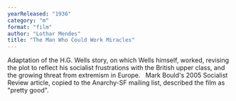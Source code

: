 ```yaml
---
yearReleased: "1936"
category: "m"
format: "film"
author: "Lothar Mendes"
title: "The Man Who Could Work Miracles"
---
```

Adaptation of the H.G. Wells story, on which Wells  himself, worked, revising the plot to reflect his socialist frustrations with  the British upper class, and the growing threat from extremism in Europe.
 
Mark Bould's 2005 Socialist Review article, copied  to the Anarchy-SF mailing list, described the film as "pretty good".